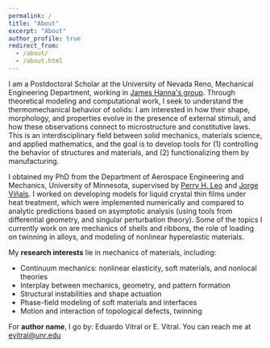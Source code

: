 ```yaml
---
permalink: /
title: "About"
excerpt: "About"
author_profile: true
redirect_from: 
  - /about/
  - /about.html
---
```


I am a Postdoctoral Scholar at the University of Nevada Reno, Mechanical Engineering Department, working in [James Hanna's group](https://cmag.neocities.org/index.html). Through theoretical modeling and computational work, I seek to understand the thermomechanical behavior of solids: I am interested in how their shape, morphology, and properties evolve in the presence of external stimuli, and how these observations connect to microstructure and constitutive laws. This is an interdisciplinary field between solid mechanics, materials science, and applied mathematics, and the goal is to develop tools for (1) controlling the behavior of structures and materials, and (2) functionalizing them by manufacturing.

I obtained my PhD from the Department of Aerospace Engineering and Mechanics, University of Minnesota, supervised by [Perry H. Leo](https://cse.umn.edu/aem/perry-h-leo) and [Jorge Viñals](https://cse.umn.edu/physics/jorge-vinals). I worked on developing models for liquid crystal thin films under heat treatment, which were implemented numerically and compared to analytic predictions based on asymptotic analysis (using tools from differential geometry, and singular perturbation theory). Some of the topics I currently work on are mechanics of shells and ribbons, the role of loading on twinning in alloys, and modeling of nonlinear hyperelastic materials.

My **research interests** lie in mechanics of materials, including:

* Continuum mechanics: nonlinear elasticity, soft materials, and nonlocal theories
* Interplay between mechanics, geometry, and pattern formation
* Structural instabilities and shape actuation
* Phase-field modeling of soft materials and interfaces
* Motion and interaction of topological defects, twinning

For **author name**, I go by: Eduardo Vitral or E. Vitral. You can reach me at [evitral@unr.edu](mailto:evitral@unr.edu)
